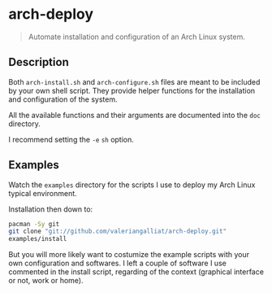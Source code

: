 arch-deploy
===========

> Automate installation and configuration of an Arch Linux system.

Description
-----------

Both `arch-install.sh` and `arch-configure.sh` files are meant to be included
by your own shell script. They provide helper functions for the installation
and configuration of the system.

All the available functions and their arguments are documented into the `doc`
directory.

I recommend setting the `-e` `sh` option.

Examples
--------

Watch the `examples` directory for the scripts I use to deploy my Arch Linux
typical environment.

Installation then down to:

```sh
pacman -Sy git
git clone "git://github.com/valeriangalliat/arch-deploy.git"
examples/install
```

But you will more likely want to costumize the example scripts with your own
configuration and softwares. I left a couple of software I use commented
in the install script, regarding of the context (graphical interface or not,
work or home).
